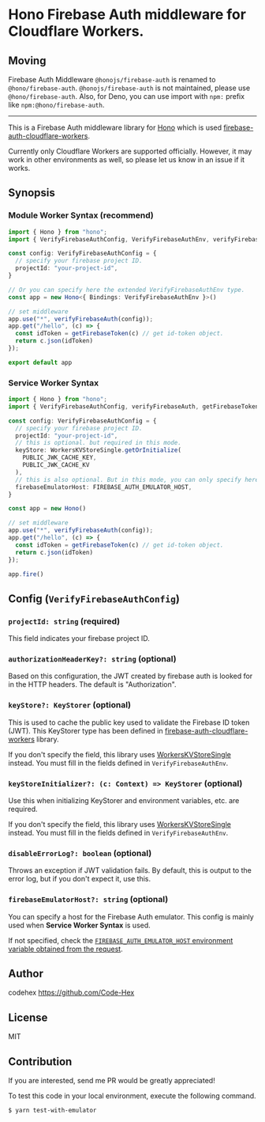 # Hono Firebase Auth middleware for Cloudflare Workers.

## Moving

Firebase Auth Middleware `@honojs/firebase-auth` is renamed to `@hono/firebase-auth`.
`@honojs/firebase-auth` is not maintained, please use `@hono/firebase-auth`.
Also, for Deno, you can use import with `npm:` prefix like `npm:@hono/firebase-auth`.

---

This is a Firebase Auth middleware library for [Hono](https://github.com/honojs/hono) which is used [firebase-auth-cloudflare-workers](https://github.com/Code-Hex/firebase-auth-cloudflare-workers).

Currently only Cloudflare Workers are supported officially. However, it may work in other environments as well, so please let us know in an issue if it works.

## Synopsis

### Module Worker Syntax (recommend)

```ts
import { Hono } from "hono";
import { VerifyFirebaseAuthConfig, VerifyFirebaseAuthEnv, verifyFirebaseAuth, getFirebaseToken } from "@hono/firebase-auth";

const config: VerifyFirebaseAuthConfig = {
  // specify your firebase project ID.
  projectId: "your-project-id",
}

// Or you can specify here the extended VerifyFirebaseAuthEnv type.
const app = new Hono<{ Bindings: VerifyFirebaseAuthEnv }>()

// set middleware
app.use("*", verifyFirebaseAuth(config));
app.get("/hello", (c) => {
  const idToken = getFirebaseToken(c) // get id-token object.
  return c.json(idToken)
});

export default app
```

### Service Worker Syntax

```ts
import { Hono } from "hono";
import { VerifyFirebaseAuthConfig, verifyFirebaseAuth, getFirebaseToken } from "@hono/firebase-auth";

const config: VerifyFirebaseAuthConfig = {
  // specify your firebase project ID.
  projectId: "your-project-id",
  // this is optional. but required in this mode.
  keyStore: WorkersKVStoreSingle.getOrInitialize(
    PUBLIC_JWK_CACHE_KEY,
    PUBLIC_JWK_CACHE_KV
  ),
  // this is also optional. But in this mode, you can only specify here.
  firebaseEmulatorHost: FIREBASE_AUTH_EMULATOR_HOST,
}

const app = new Hono()

// set middleware
app.use("*", verifyFirebaseAuth(config));
app.get("/hello", (c) => {
  const idToken = getFirebaseToken(c) // get id-token object.
  return c.json(idToken)
});

app.fire()
```


## Config (`VerifyFirebaseAuthConfig`)

### `projectId: string` (**required**)

This field indicates your firebase project ID.

### `authorizationHeaderKey?: string` (optional)

Based on this configuration, the JWT created by firebase auth is looked for in the HTTP headers. The default is "Authorization".

### `keyStore?: KeyStorer` (optional)

This is used to cache the public key used to validate the Firebase ID token (JWT). This KeyStorer type has been defined in [firebase-auth-cloudflare-workers](https://github.com/Code-Hex/firebase-auth-cloudflare-workers/tree/main#keystorer) library. 

If you don't specify the field, this library uses [WorkersKVStoreSingle](https://github.com/Code-Hex/firebase-auth-cloudflare-workers/tree/main#workerskvstoresinglegetorinitializecachekey-string-cfkvnamespace-kvnamespace-workerskvstoresingle) instead. You must fill in the fields defined in `VerifyFirebaseAuthEnv`.

### `keyStoreInitializer?: (c: Context) => KeyStorer` (optional)

Use this when initializing KeyStorer and environment variables, etc. are required.

If you don't specify the field, this library uses [WorkersKVStoreSingle](https://github.com/Code-Hex/firebase-auth-cloudflare-workers/tree/main#workerskvstoresinglegetorinitializecachekey-string-cfkvnamespace-kvnamespace-workerskvstoresingle) instead. You must fill in the fields defined in `VerifyFirebaseAuthEnv`.

### `disableErrorLog?: boolean` (optional)

Throws an exception if JWT validation fails. By default, this is output to the error log, but if you don't expect it, use this.

### `firebaseEmulatorHost?: string` (optional)

You can specify a host for the Firebase Auth emulator. This config is mainly used when **Service Worker Syntax** is used.

If not specified, check the [`FIREBASE_AUTH_EMULATOR_HOST` environment variable obtained from the request](https://github.com/Code-Hex/firebase-auth-cloudflare-workers#emulatorenv).

## Author

codehex <https://github.com/Code-Hex>

## License

MIT

## Contribution

If you are interested, send me PR would be greatly appreciated!

To test this code in your local environment, execute the following command.

```
$ yarn test-with-emulator
```